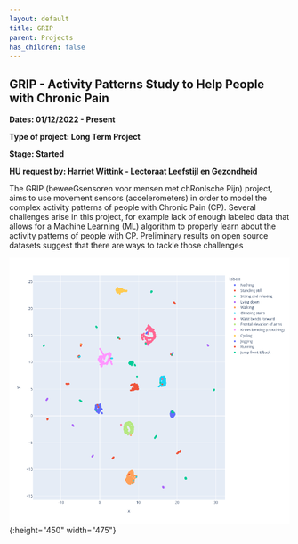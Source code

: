 ```yaml
---
layout: default
title: GRIP 
parent: Projects
has_children: false
---
```


## GRIP - Activity Patterns Study to Help People with Chronic Pain


**Dates: 01/12/2022 - Present**

**Type of project: Long Term Project**

**Stage: Started**

**HU request by: Harriet Wittink - Lectoraat Leefstijl en Gezondheid**

The GRIP (beweeGsensoren voor mensen met chRonIsche Pijn) project, aims to use movement sensors (accelerometers) in order to model the complex activity patterns of people with Chronic Pain (CP). 
Several challenges arise in this project, for example lack of enough labeled data that allows for a Machine Learning (ML) algorithm to properly learn about the activity patterns of people with CP. 
Preliminary results on open source datasets suggest that there are ways to tackle those challenges

![](/assets/labelProp.png){:height="450" width="475"}





